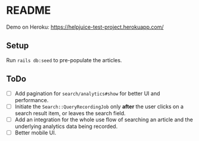 # README
Demo on Heroku: https://helpjuice-test-project.herokuapp.com/

## Setup
Run `rails db:seed` to pre-populate the articles.

## ToDo
- [ ] Add pagination for `search/analytics#show` for better UI and performance.
- [ ] Initiate the `Search::QueryRecordingJob` only **after** the user clicks on a search result item, or leaves the search field.
- [ ] Add an integration for the whole use flow of searching an article and the underlying analytics data being recorded.
- [ ] Better mobile UI.
